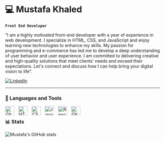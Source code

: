 # 💻 Mustafa Khaled

**`Front End Developer`**

"I am a highly motivated front-end developer with a year of experience in web development. I specialize in HTML, CSS, and JavaScript and enjoy learning new technologies to enhance my skills. My passion for programming and e-commerce has led me to develop a deep understanding of user behavior and user experience. I am committed to delivering creative and high-quality solutions that meet clients' needs and exceed their expectations. Let's connect and discuss how I can help bring your digital vision to life".


 <p align="left">
  
  <a href="https://www.linkedin.com/in/the-mustafa-khaled/" target="_blank">![LinkedIn](https://img.shields.io/badge/linkedin-%230077B5.svg?style=for-the-badge&logo=linkedin&logoColor=white)
  </a> 
 </p> 




---

### 🧰 Languages and Tools

<img align="left" alt="Git" width="30px" style="padding-right:10px;" src="https://cdn.jsdelivr.net/gh/devicons/devicon/icons/git/git-original.svg" />
<img align="left" alt="HTML" width="30px" style="padding-right:10px;" src="https://cdn.jsdelivr.net/gh/devicons/devicon/icons/html5/html5-plain.svg" />
<img align="left" alt="CSS" width="30px" style="padding-right:10px;" src="https://cdn.jsdelivr.net/gh/devicons/devicon/icons/css3/css3-plain.svg" />
<img align="left" alt="JavaScript" width="30px" style="padding-right:10px;" src="https://cdn.jsdelivr.net/gh/devicons/devicon/icons/javascript/javascript-plain.svg" />
<img align="left" alt="React" width="30px" style="padding-right:10px;" src="https://cdn.jsdelivr.net/gh/devicons/devicon/icons/react/react-original.svg" />
<img align="left" alt="GitHub" width="30px" style="padding-right:10px;" src="https://cdn.jsdelivr.net/gh/devicons/devicon/icons/github/github-original.svg" />

<br />

### 📊 Stats

![Mustafa's GitHub stats](https://github-readme-stats.vercel.app/api?username=mustafa-khaled&show_icons=true&theme=gruvbox)

<!-- ![GitHub Streak](https://streak-stats.demolab.com/?user=mustafa-khaled&theme=gruvbox&border_radius=4.5) -->

#
